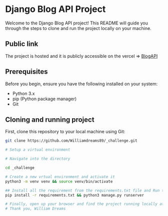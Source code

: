 # Django Blog API Project

Welcome to the Django Blog API project! This README will guide you through the steps to clone and run the project locally on your machine. 

## Public link
The project is hosted and it is publicly accessible on the vercel => [BlogAPI](https://blogapi-two.vercel.app)

## Prerequisites

Before you begin, ensure you have the following installed on your system:

- Python 3.x
- pip (Python package manager)
- Git

## Cloning and running project

First, clone this repository to your local machine using Git:

```bash
git clone https://github.com/Williamdreams89/_challenge.git

# Setup a virtual environment 

# Navigate into the directory

cd _challenge

# Create a new vrtual environment and activate it
python3 -m venv venv && source venv/bin/activate

## Install all the requirement from the requirements.txt file and Run the local server
pip install -r requirements.txt && python3 manage.py runserver

# Finally, open up your browser and find the project running locally at the default port on localhost
# Thank you, William Dreams 
